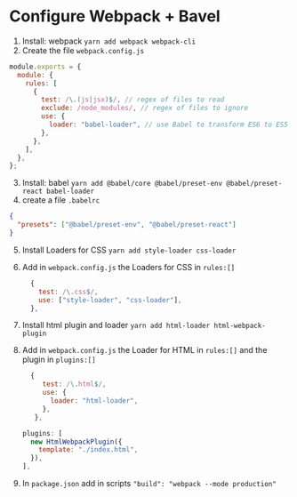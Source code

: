 # Configure Webpack + Bavel

1. Install: webpack
   `yarn add webpack webpack-cli`
2. Create the file `webpack.config.js`

```javascript
module.exports = {
  module: {
    rules: [
      {
        test: /\.(js|jsx)$/, // regex of files to read
        exclude: /node_modules/, // regex of files to ignore
        use: {
          loader: "babel-loader", // use Babel to transform ES6 to ES5
        },
      },
    ],
  },
};
```

3. Install: babel
   `yarn add @babel/core @babel/preset-env @babel/preset-react babel-loader`
4. create a file `.babelrc`

```json
{
  "presets": ["@babel/preset-env", "@babel/preset-react"]
}
```

5. Install Loaders for CSS
   `yarn add style-loader css-loader`
6. Add in `webpack.config.js` the Loaders for CSS in `rules:[]`
   ```javascript
     {
       test: /\.css$/,
       use: ["style-loader", "css-loader"],
     },
   ```
7. Install html plugin and loader
   `yarn add html-loader html-webpack-plugin`
8. Add in `webpack.config.js` the Loader for HTML in `rules:[]` and the plugin in `plugins:[]`

   ```javascript
     {
        test: /\.html$/,
        use: {
          loader: "html-loader",
        },
      },
   ```

   ```javascript
   plugins: [
     new HtmlWebpackPlugin({
       template: "./index.html",
     }),
   ],
   ```

9. In `package.json` add in scripts `"build": "webpack --mode production"`
